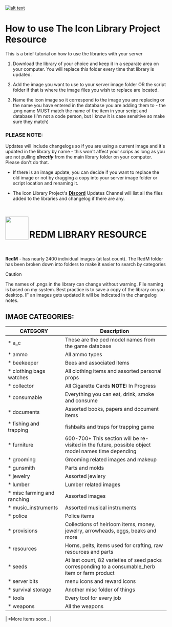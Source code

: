 <a id="libraryiconxsm" href="#libraryiconxsm"><img alt="alt text" src="https://github.com/user-attachments/assets/1fe211e1-53b6-4142-b5b2-ac0fa71c8ef4" /></a>
# How to use The Icon Library Project Resource

This is a brief tutorial on how to use the libraries with your server

1. Download the library of your choice and keep it in a separate area on your computer. You will replace this folder every time that library is updated.

2. Add the image you want to use to your server image folder OR the script folder if that is where the image files you wish to replace are located.

3. Name the icon image so it correspond to the image you are replacing or the name you have entered in the database you are adding them to - the .png name MUST match the name of the item in your script and database (I'm not a code person, but I know it is case sensitive so make sure they match)

### **PLEASE NOTE:**
Updates will include changelogs so if you are using a current image and it's updated in the library by name - this won't affect your scrips as long as you are not pulling ***directly*** from the main library folder on your computer. Please don't do that.

* If there is an image update, you can decide if you want to replace the old image or not by dragging a copy into your server image folder or script location and renaming it.

* The Icon Library Project's [**Discord**](https://discord.gg/7kMt8dFzka) Updates Channel will list all the files added to the libraries and changelog if there are any.
<br/>
<br/>

<img align="left" width="72" src="https://github.com/user-attachments/assets/03bd8da2-6c3e-4512-b180-faf3f4354ed6"/>

# REDM LIBRARY RESOURCE
<br/>

**RedM** - has nearly 2400 individual images (at last count). The RedM folder has been broken down into folders to make it easier to search by categories 

> [!CAUTION]
> The names of .pngs in the library can change without warning. File naming is based on my system. Best practice is to save a copy of the library on you desktop. IF an images gets updated it will be indicated in the changelog notes.

## IMAGE CATEGORIES:
| CATEGORY | Description |
| --- | --- |
| * a_c | These are the ped model names from the game database |
| * ammo | All ammo types |
| * beekeeper | Bees and associated items |
| * clothing bags watches | All clothing items and assorted personal props |
| * collector | All Cigarette Cards **NOTE:** In Progress |
| * consumable | Everything you can eat, drink, smoke and consume |
| * documents | Assorted books, papers and document items |
| * fishing and trapping | fishbaits and traps for trapping game |
| * furniture | 600-700+ This section will be re-visited in the future, possible object model names time depending |
| * grooming | Grooming related images and makeup |
| * gunsmith | Parts and molds |
| * jewelry | Assorted jewlery |
| * lumber | Lumber related images |
| * misc farming and ranching | Assorted images |
| * music_instruments | Assorted musical instruments |
| * police | Police items |
| * provisions | Collections of heirloom items, money, jewelry, arrowheads, eggs, beaks and more |    
| * resources | Horns, pelts, items used for crafting, raw resources and parts |
| * seeds | At last count, 82 varieties of seed packs corresponding to a consumable_herb item or farm product |
| * server bits | menu icons and reward icons |
| * survival storage | Another misc folder of things |
| * tools | Every tool for every job |
| * weapons | All the weapons |

| *More items soon.. |

